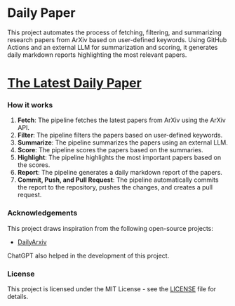 # Daily Paper
This project automates the process of fetching, filtering, and summarizing research papers from ArXiv based on user-defined keywords. Using GitHub Actions and an external LLM for summarization and scoring, it generates daily markdown reports highlighting the most relevant papers.

# [The Latest Daily Paper](./DailyPaper.md)

### How it works

1. **Fetch**: The pipeline fetches the latest papers from ArXiv using the ArXiv API.
2. **Filter**: The pipeline filters the papers based on user-defined keywords.
3. **Summarize**: The pipeline summarizes the papers using an external LLM.
4. **Score**: The pipeline scores the papers based on the summaries.
5. **Highlight**: The pipeline highlights the most important papers based on the scores.
6. **Report**: The pipeline generates a daily markdown report of the papers.
7. **Commit, Push, and Pull Request**: The pipeline automatically commits the report to the repository, pushes the changes, and creates a pull request.

### Acknowledgements

This project draws inspiration from the following open-source projects:

- [DailyArxiv](https://github.com/zezhishao/DailyArXiv)

ChatGPT also helped in the development of this project.

### License

This project is licensed under the MIT License - see the [LICENSE](LICENSE) file for details.
